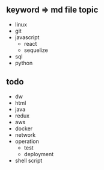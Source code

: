 ## keyword => md file topic

- linux
- git
- javascript
  - react
  - sequelize
- sql
- python





## todo

- dw
- html
- java
- redux
- aws
- docker
- network
- operation
  - test
  - deployment
- shell script